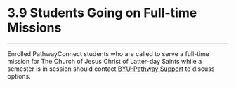 
3\.9 Students Going on Full\-time Missions
==========================================




---






Enrolled PathwayConnect students who are called to serve a full\-time mission for The Church of Jesus Christ of Latter\-day Saints while a semester is in session should contact [BYU\-Pathway Support](https://www.byupathway.org/help/contact-us) to discuss options.






